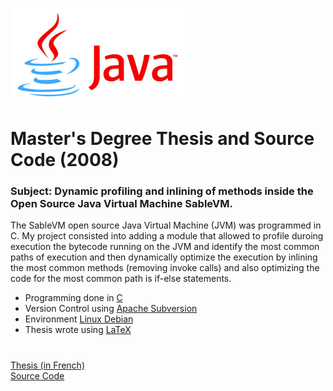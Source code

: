 ![Java Logo](JavaLogo.png)

# Master's Degree Thesis and Source Code (2008)

### Subject: Dynamic profiling and inlining of methods inside the Open Source Java Virtual Machine SableVM.  

The SableVM open source Java Virtual Machine (JVM) was programmed in C. My project consisted into adding a module that allowed to profile duroing execution the bytecode running on the JVM and identify the most common paths of execution and then dynamically optimize the execution by inlining the most common methods (removing invoke calls) and also optimizing the code for the most common path is if-else statements.  

* Programming done in [C](https://en.wikipedia.org/wiki/C_(programming_language))  
* Version Control using [Apache Subversion](https://subversion.apache.org/)  
* Environment [Linux Debian](https://www.debian.org/)  
* Thesis wrote using [LaTeX](https://www.latex-project.org/)

#  

[Thesis (in French)](Thesis.pdf)  
[Source Code](svm-partial-inlining)  

